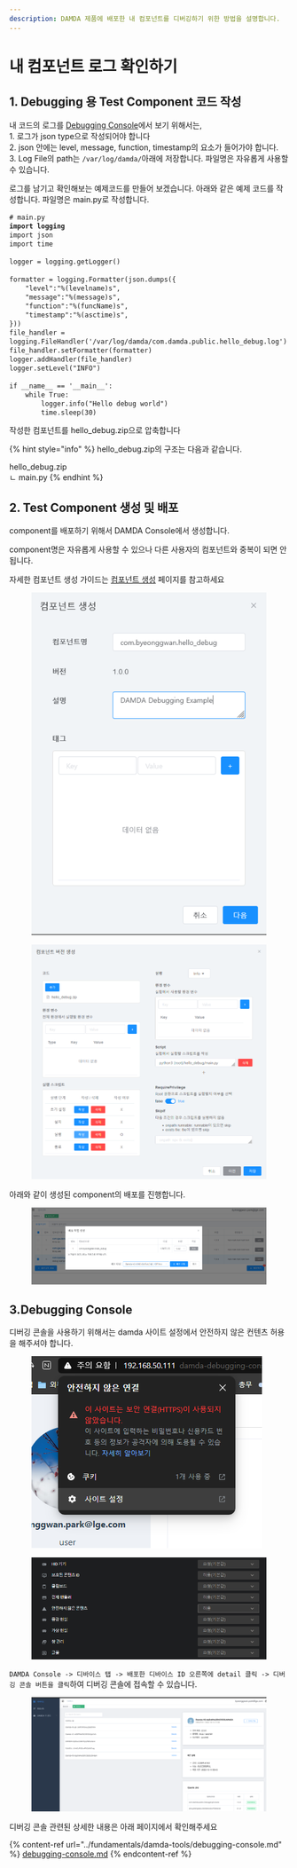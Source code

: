 ```yaml
---
description: DAMDA 제품에 배포한 내 컴포넌트를 디버깅하기 위한 방법을 설명합니다.
---
```


# 내 컴포넌트 로그 확인하기

## 1. Debugging 용 Test Component 코드 작성

내 코드의 로그를 [Debugging Console](../fundamentals/damda-tools/debugging-console.md)에서 보기 위해서는,\
&#x20;   1\.  로그가 json type으로 작성되어야 합니다\
&#x20;   2\. json 안에는 level, message, function, timestamp의 요소가 들어가야 합니다.\
&#x20;   3\. Log File의 path는 `/var/log/damda/`아래에 저장합니다. 파일명은 자유롭게 사용할 수 있습니다.

로그를 남기고 확인해보는 예제코드를 만들어 보겠습니다. 아래와 같은 예제 코드를 작성합니다. 파일명은 main.py로 작성합니다.

<pre class="language-python"><code class="lang-python"># main.py
<strong>import logging
</strong>import json
import time

logger = logging.getLogger()

formatter = logging.Formatter(json.dumps({
    "level":"%(levelname)s",
    "message":"%(message)s",
    "function":"%(funcName)s",
    "timestamp":"%(asctime)s",
}))
file_handler = logging.FileHandler('/var/log/damda/com.damda.public.hello_debug.log')
file_handler.setFormatter(formatter)
logger.addHandler(file_handler)
logger.setLevel("INFO")

if __name__ == '__main__':
    while True:
        logger.info("Hello debug world")
        time.sleep(30)</code></pre>

작성한 컴포넌트를 hello\_debug.zip으로 압축합니다

{% hint style="info" %}
hello\_debug.zip의 구조는 다음과 같습니다.&#x20;

hello\_debug.zip\
ㄴ main.py
{% endhint %}

## 2. Test Component 생성 및 배포

component를 배포하기 위해서 DAMDA Console에서 생성합니다.

component명은 자유롭게 사용할 수 있으나 다른 사용자의 컴포넌트와 중복이 되면 안됩니다.

자세한 컴포넌트 생성 가이드는 [컴포넌트 생성](../fundamentals/damda-cloud/undefined-1/undefined.md) 페이지를 참고하세요

<figure><img src="../.gitbook/assets/image (16) (2).png" alt=""><figcaption></figcaption></figure>

<figure><img src="../.gitbook/assets/image (8) (4).png" alt=""><figcaption></figcaption></figure>

아래와 같이 생성된 component의 배포를 진행합니다.

<figure><img src="../.gitbook/assets/image (10) (1) (1).png" alt=""><figcaption></figcaption></figure>

## 3.Debugging Console

디버깅 콘솔을 사용하기 위해서는 damda 사이트 설정에서 안전하지 않은 컨텐츠 허용을 해주셔야 합니다.

<figure><img src="../.gitbook/assets/image (10).png" alt=""><figcaption></figcaption></figure>

<figure><img src="../.gitbook/assets/image (1) (8).png" alt=""><figcaption></figcaption></figure>

`DAMDA Console -> 디바이스 탭 -> 배포한 디바이스 ID 오른쪽에 detail 클릭 -> 디버깅 콘솔 버튼을 클릭`하여 디버깅 콘솔에 접속할 수 있습니다.

<figure><img src="../.gitbook/assets/image (3) (2).png" alt=""><figcaption></figcaption></figure>

디버깅 콘솔 관련된 상세한 내용은 아래 페이지에서 확인해주세요

{% content-ref url="../fundamentals/damda-tools/debugging-console.md" %}
[debugging-console.md](../fundamentals/damda-tools/debugging-console.md)
{% endcontent-ref %}
